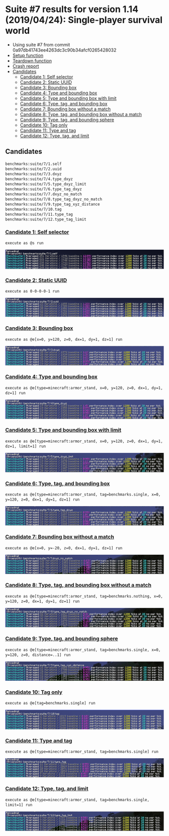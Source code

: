# Suite #7 results for version 1.14 (2019/04/24): Single-player survival world
- Using suite #7 from commit 0a97db41743ee4263dc3c90b34afcf0265428032
- [Setup function](./.setup.mcfunction)
- [Teardown function](./.teardown.mcfunction)
- [Crash report](./crash-2019-04-24_22.45.20-client.txt)
- [Candidates](#candidates)
    - [Candidate 1: Self selector](#candidate-1-self-selector)
    - [Candidate 2: Static UUID](#candidate-2-static-uuid)
    - [Candidate 3: Bounding box](#candidate-3-bounding-box)
    - [Candidate 4: Type and bounding box](#candidate-4-type-and-bounding-box)
    - [Candidate 5: Type and bounding box with limit](#candidate-5-type-and-bounding-box-with-limit)
    - [Candidate 6: Type, tag, and bounding box](#candidate-6-type-tag-and-bounding-box)
    - [Candidate 7: Bounding box without a match](#candidate-7-bounding-box-without-a-match)
    - [Candidate 8: Type, tag, and bounding box without a match](#candidate-8-type-tag-and-bounding-box-without-a-match)
    - [Candidate 9: Type, tag, and bounding sphere](#candidate-9-type-tag-and-bounding-sphere)
    - [Candidate 10: Tag only](#candidate-10-tag-only)
    - [Candidate 11: Type and tag](#candidate-11-type-and-tag)
    - [Candidate 12: Type, tag, and limit](#candidate-12-type-tag-and-limit)

## Candidates
```
benchmarks:suite/7/1.self
benchmarks:suite/7/2.uuid
benchmarks:suite/7/3.dxyz
benchmarks:suite/7/4.type_dxyz
benchmarks:suite/7/5.type_dxyz_limit
benchmarks:suite/7/6.type_tag_dxyz
benchmarks:suite/7/7.dxyz_no_match
benchmarks:suite/7/8.type_tag_dxyz_no_match
benchmarks:suite/7/9.type_tag_xyz_distance
benchmarks:suite/7/10.tag
benchmarks:suite/7/11.type_tag
benchmarks:suite/7/12.type_tag_limit
```

### [Candidate 1: Self selector](../../../1.self.mcfunction)
```mcfunction
execute as @s run
```
![image](./images/1.png)

### [Candidate 2: Static UUID](../../../2.uuid.mcfunction)
```mcfunction
execute as 0-0-0-0-1 run
```
![image](./images/2.png)

### [Candidate 3: Bounding box](../../../3.dxyz.mcfunction)
```mcfunction
execute as @e[x=0, y=120, z=0, dx=1, dy=1, dz=1] run
```
![image](./images/3.png)

### [Candidate 4: Type and bounding box](../../../4.type_dxyz.mcfunction)
```mcfunction
execute as @e[type=minecraft:armor_stand, x=0, y=120, z=0, dx=1, dy=1, dz=1] run
```
![image](./images/4.png)

### [Candidate 5: Type and bounding box with limit](../../../5.type_dxyz_limit.mcfunction)
```mcfunction
execute as @e[type=minecraft:armor_stand, x=0, y=120, z=0, dx=1, dy=1, dz=1, limit=1] run
```
![image](./images/5.png)

### [Candidate 6: Type, tag, and bounding box](../../../6.type_tag_dxyz.mcfunction)
```mcfunction
execute as @e[type=minecraft:armor_stand, tag=benchmarks.single, x=0, y=120, z=0, dx=1, dy=1, dz=1] run
```
![image](./images/6.png)

### [Candidate 7: Bounding box without a match](../../../7.dxyz_no_match.mcfunction)
```mcfunction
execute as @e[x=0, y=-20, z=0, dx=1, dy=1, dz=1] run
```
![image](./images/7.png)

### [Candidate 8: Type, tag, and bounding box without a match](../../../8.type_tag_dxyz_no_match.mcfunction)
```mcfunction
execute as @e[type=minecraft:armor_stand, tag=benchmarks.nothing, x=0, y=120, z=0, dx=1, dy=1, dz=1] run
```
![image](./images/8.png)

### [Candidate 9: Type, tag, and bounding sphere](../../../9.type_tag_xyz_distance.mcfunction)
```mcfunction
execute as @e[type=minecraft:armor_stand, tag=benchmarks.single, x=0, y=120, z=0, distance=..1] run
```
![image](./images/9.png)

### [Candidate 10: Tag only](../../../10.tag.mcfunction)
```mcfunction
execute as @e[tag=benchmarks.single] run
```
![image](./images/10.png)

### [Candidate 11: Type and tag](../../../11.type_tag.mcfunction)
```mcfunction
execute as @e[type=minecraft:armor_stand, tag=benchmarks.single] run
```
![image](./images/11.png)

### [Candidate 12: Type, tag, and limit](../../../12.type_tag_limit.mcfunction)
```mcfunction
execute as @e[type=minecraft:armor_stand, tag=benchmarks.single, limit=1] run
```
![image](./images/12.png)
